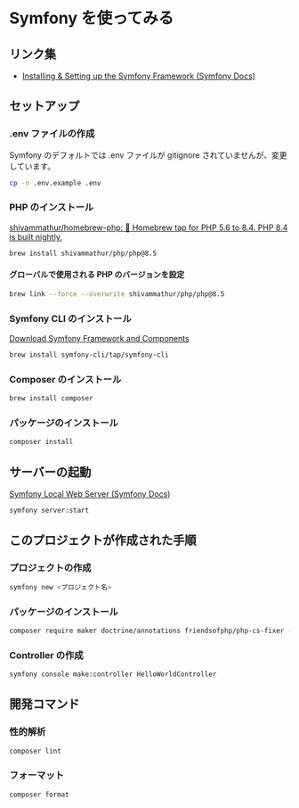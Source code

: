 # Symfony を使ってみる

## リンク集

- [Installing & Setting up the Symfony Framework (Symfony Docs)](https://symfony.com/doc/current/setup.html)

## セットアップ

### .env ファイルの作成

Symfony のデフォルトでは .env ファイルが gitignore されていませんが、変更しています。

```bash
cp -n .env.example .env
```

### PHP のインストール

[shivammathur/homebrew-php: :beer: Homebrew tap for PHP 5.6 to 8.4. PHP 8.4 is built nightly.](https://github.com/shivammathur/homebrew-php)

```bash
brew install shivammathur/php/php@8.5
```

#### グローバルで使用される PHP のバージョンを設定

```bash
brew link --force --overwrite shivammathur/php/php@8.5
```

### Symfony CLI のインストール

[Download Symfony Framework and Components](https://symfony.com/download)

```bash
brew install symfony-cli/tap/symfony-cli
```

### Composer のインストール

```bash
brew install composer
```

### パッケージのインストール

```bash
composer install
```

## サーバーの起動

[Symfony Local Web Server (Symfony Docs)](https://symfony.com/doc/current/setup/symfony_server.html)

```bash
symfony server:start
```

## このプロジェクトが作成された手順

### プロジェクトの作成

```bash
symfony new <プロジェクト名>
```

### パッケージのインストール

```bash
composer require maker doctrine/annotations friendsofphp/php-cs-fixer --dev
```

### Controller の作成

```bash
symfony console make:controller HelloWorldController
```

## 開発コマンド

### 性的解析

```bash
composer lint
```

### フォーマット
  
```bash
composer format
```
